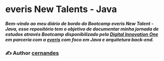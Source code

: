 # everis New Talents - Java

##### Bem-vindo ao meu diário de bordo do Bootcamp everis New Talent - Java, esse repositório tem o objetivo de documentar minha jornada de estudos através Bootcamp disponibilizado pela [Digital Innovation One](https://digitalinnovation.one/bootcamps/everis-new-talents-java) em parceria com a [everis](https://www.everis.com/brazil/pt-br) com foco em Java e arquitetura back-end.

### :writing_hand: Author [cernandes](https://github.com/cernandes)









